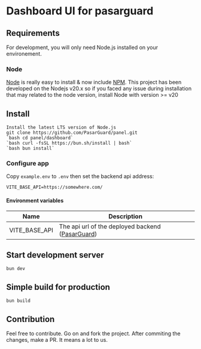 # Dashboard UI for pasarguard

## Requirements

For development, you will only need Node.js installed on your environement.

### Node

[Node](http://nodejs.org/) is really easy to install & now include [NPM](https://npmjs.org/). This project has been developed on the Nodejs v20.x so if you faced any issue during installation that may
related to the node version, install Node with version >= v20

## Install

    Install the latest LTS version of Node.js
    git clone https://github.com/PasarGuard/panel.git
    `bash cd panel/dashboard`
    `bash curl -fsSL https://bun.sh/install | bash`
    `bash bun install`

### Configure app

Copy `example.env` to `.env` then set the backend api address:

    VITE_BASE_API=https://somewhere.com/

#### Environment variables

| Name          | Description                                                                                 |
| ------------- | ------------------------------------------------------------------------------------------- |
| VITE_BASE_API | The api url of the deployed backend ([PasarGuard](https://github.com/PasarGuard/panel.git)) |

## Start development server

    bun dev

## Simple build for production

    bun build

## Contribution

Feel free to contribute. Go on and fork the project. After commiting the changes, make a PR. It means a lot to us.
